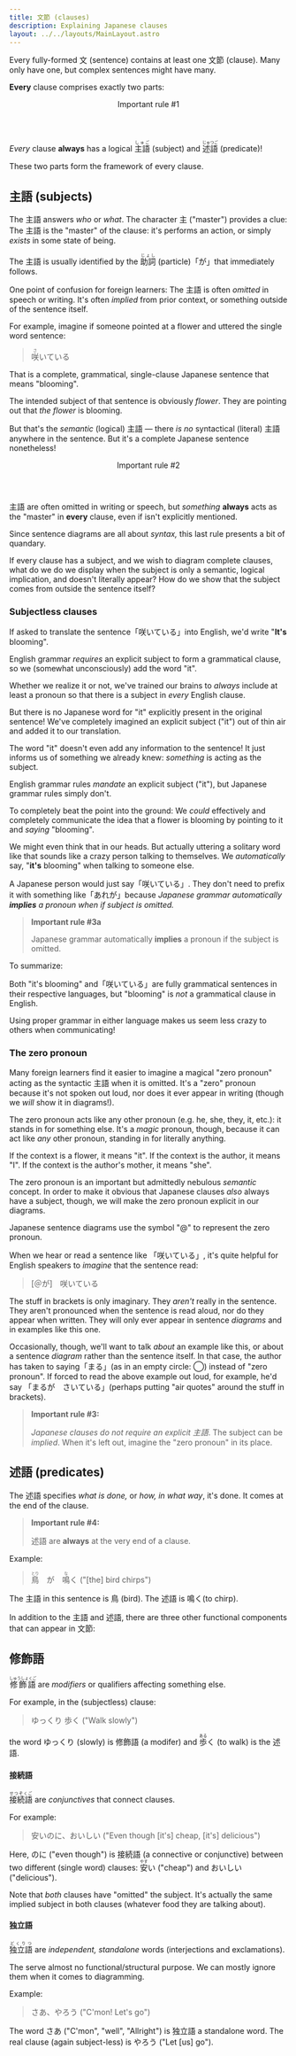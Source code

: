 ```yaml
---
title: 文節 (clauses)
description: Explaining Japanese clauses
layout: ../../layouts/MainLayout.astro
---
```


Every fully-formed 文 (sentence) contains at least one 文節 (clause). Many only
have one, but complex sentences might have many.

**Every** clause comprises exactly two parts:

<section class="admonition">
  <header class="title">Important rule #1</header>
  <p class="content">
    <em>Every</em> clause <strong>always</strong> has a logical
    <ruby>主語<rp>(</rp><rt>しゅご</rt><rp>)</rp></ruby> (subject) and
    <ruby>述語<rp>(</rp><rt>じゅつご</rt><rp>)</rp></ruby> (predicate)!  
  </p>
</section>

These two parts form the framework of every clause.

## 主語 (subjects)

The 主語 answers _who_ or _what_. The character 主 ("master") provides a clue: The
主語 is the "master" of the clause: it's performs an action, or simply _exists_
in some state of being.

The 主語 is usually identified by the
<ruby>助詞<rp>(</rp><rt>じょし</rt><rp>)</rp></ruby> (particle)「が」that
immediately follows.

One point of confusion for foreign learners: The 主語 is often
_omitted_ in speech or writing. It's often _implied_ from prior context, or
something outside of the sentence itself.

For example, imagine if someone pointed at a flower and uttered the single word sentence:

> <ruby>咲 <rp>(</rp><rt>さ</rt><rp>)</rp></ruby>いている

That is a complete, grammatical, single-clause Japanese sentence that means "blooming".

The intended subject of that sentence is obviously _flower_. They are pointing out that _the
flower_ is blooming.

But that's the _semantic_ (logical) 主語 &mdash; there _is no_ syntactical
(literal) 主語 anywhere in the sentence. But it's a complete Japanese sentence
nonetheless!

<section class="admonition">
  <header class="title">Important rule #2</header>
  <p class="content">
    主語 are often omitted in writing or speech, but <em>something</em> <strong>always</strong> acts
    as the "master" in <strong>every</strong> clause, even if isn't explicitly mentioned.
  </p>
</section>

Since sentence diagrams are all about _syntax,_ this last rule presents a bit of quandary.

If every clause has a subject, and we wish to diagram complete clauses, what do we do
we display when the subject is only a semantic, logical implication, and doesn't
literally appear? How do we show that the subject comes from outside the
sentence itself?

### Subjectless clauses

If asked to translate the sentence「咲いている」into English, we'd write "**It's**
blooming".

English grammar _requires_ an explicit subject to form a grammatical
clause, so we (somewhat unconsciously) add the word "it".

Whether we realize it or not, we've trained our brains to _always_ include at
least a pronoun so that there is a subject in _every_ English clause.

But there is no Japanese word for "it" explicitly present in the original
sentence! We've completely imagined an explicit subject ("it") out of thin air
and added it to our translation.

The word "it" doesn't even add any information to the sentence! It
just informs us of something we already knew: _something_ is acting as the
subject.

English grammar rules _mandate_ an explicit subject ("it"), but Japanese grammar
rules simply don't.

To completely beat the point into the ground: We _could_ effectively and
completely communicate the idea that a flower is blooming by pointing to it
and _saying_ "blooming".

We might even think that in our heads. But actually uttering a solitary word
like that sounds like a crazy person talking to themselves. We _automatically_
say, "**it's** blooming" when talking to someone else.

A Japanese person would just say「咲いている」. They don't need to prefix it with
something like「あれが」because _Japanese grammar automatically **implies** a pronoun
when if subject is omitted._

> **Important rule #3a**
>
> Japanese grammar automatically **implies** a pronoun if the subject is omitted.

To summarize:

Both "it's blooming" and「咲いている」are fully grammatical sentences in their
respective languages, but "blooming" is _not_ a grammatical clause in English.

Using proper grammar in either language makes us seem less crazy to others when
communicating!

### The zero pronoun

Many foreign learners find it easier to imagine a magical "zero pronoun" acting as
the syntactic 主語 when it is omitted. It's a "zero" pronoun because it's not spoken out
loud, nor does it ever appear in writing (though we _will_ show it in diagrams!).

The zero pronoun acts like any other pronoun (e.g. he, she, they, it, etc.): it
stands in for something else. It's a _magic_ pronoun, though, because it
can act like _any_ other pronoun, standing in for literally anything.

If the context is a flower, it means "it". If the context is the author, it
means "I". If the context is the author's mother, it means "she".

The zero pronoun is an important but admittedly nebulous _semantic_ concept. In
order to make it obvious that Japanese clauses _also_ always have a subject,
though, we will make the zero pronoun explicit in our diagrams.

Japanese sentence diagrams use the symbol "@" to represent the zero pronoun.

When we hear or read a sentence like 「咲いている」, it's quite helpful for
English speakers to _imagine_ that the sentence read:

> [＠が]　咲いている

The stuff in brackets is only imaginary. They _aren't_ really in the sentence.
They aren't pronounced when the sentence is read aloud, nor do they appear when
written. They will only ever appear in sentence _diagrams_ and in examples like
this one.

Occasionally, though, we'll want to talk _about_ an example like this, or about a
sentence _diagram_ rather than the sentence itself. In that case, the author has
taken to saying「まる」(as in an empty circle: ◯) instead of "zero pronoun". If
forced to read the above example out loud, for example, he'd say
「まるが　さいている」(perhaps putting "air quotes" around the stuff in brackets).

> **Important rule #3:**
>
> _Japanese clauses do not require an explicit 主語_. The subject can be
> _implied_. When it's left out, imagine the "zero pronoun" in its place.

## 述語 (predicates)

The 述語 specifies _what is done,_ or _how, in what way_, it's done. It comes
at the end of the clause.

> **Important rule #4:**
>
> 述語 are **always** at the very end of a clause.

Example:

> <ruby>鳥<rp>(</rp><rt>とり</rt><rp>)</rp></ruby>　が　<ruby>鳴<rp>(</rp><rt>な</rt><rp>)</rp></ruby>く
> ("[the] bird chirps")

The 主語 in this sentence is 鳥 (bird). The 述語 is 鳴く(to chirp).

In addition to the 主語 and 述語, there are three other functional components
that can appear in 文節:

## 修飾語

<ruby>修飾語<rp>(</rp><rt>しゅうしょくご</rt><rp>)</rp></ruby> are _modifiers_
or qualifiers affecting something else.

For example, in the (subjectless) clause:

> ゆっくり 歩く ("Walk slowly")

the word ゆっくり (slowly) is 修飾語 (a modifer) and <ruby>歩<rp>(</rp><rt>ある
</rt><rp>)</rp></ruby>く (to walk) is the 述語.

#### 接続語

<ruby>接続語<rp>(</rp><rt>せつぞくご</rt><rp>)</rp></ruby> are _conjunctives_
that connect clauses.

For example:

> 安いのに、おいしい ("Even though [it's] cheap, [it's] delicious")

Here, のに ("even though") is 接続語 (a connective or conjunctive) between two
different (single word) clauses: <ruby>安<rp>(</rp><rt>やす
</rt><rp>)</rp></ruby>い ("cheap") and おいしい ("delicious").

Note that _both_ clauses have "omitted" the subject. It's actually the same implied
subject in both clauses (whatever food they are talking about).

#### 独立語

<ruby>独立語<rp>(</rp><rt>どくりつ</rt><rp>)</rp></ruby> are _independent,
standalone_ words (interjections and exclamations).

The serve almost no functional/structural purpose. We can mostly ignore them
when it comes to diagramming.

Example:

> さあ、やろう ("C'mon! Let's go")

The word さあ ("C'mon", "well", "Allright") is 独立語 a standalone word. The
real clause (again subject-less) is やろう ("Let [us] go").
